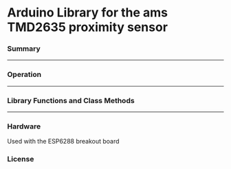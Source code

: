 # Arduino Library for the ams TMD2635 proximity sensor

### Summary

-----

### Operation

-----

### Library Functions and Class Methods

-----

### Hardware

Used with the ESP6288 breakout board

### License

